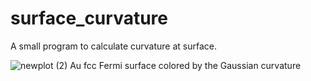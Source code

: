 # surface_curvature
A small program to calculate curvature at surface.


![newplot (2)](https://user-images.githubusercontent.com/83987249/132000553-54a00e88-ceab-4120-b0bb-6d42ca71a34c.png)
Au fcc Fermi surface colored by the Gaussian curvature

